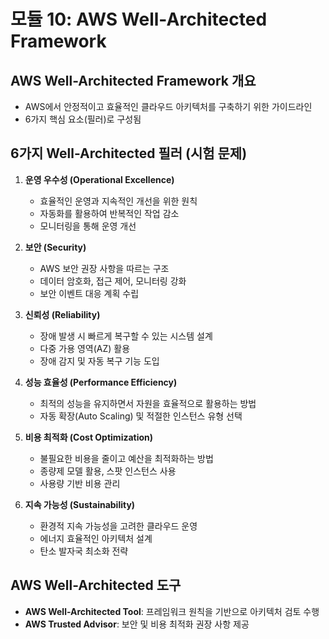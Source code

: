 # 모듈 10: AWS Well-Architected Framework

## AWS Well-Architected Framework 개요
- AWS에서 안정적이고 효율적인 클라우드 아키텍처를 구축하기 위한 가이드라인
- 6가지 핵심 요소(필러)로 구성됨

## 6가지 Well-Architected 필러 (시험 문제)
1. **운영 우수성 (Operational Excellence)**
   - 효율적인 운영과 지속적인 개선을 위한 원칙
   - 자동화를 활용하여 반복적인 작업 감소
   - 모니터링을 통해 운영 개선

2. **보안 (Security)**
   - AWS 보안 권장 사항을 따르는 구조
   - 데이터 암호화, 접근 제어, 모니터링 강화
   - 보안 이벤트 대응 계획 수립

3. **신뢰성 (Reliability)**
   - 장애 발생 시 빠르게 복구할 수 있는 시스템 설계
   - 다중 가용 영역(AZ) 활용
   - 장애 감지 및 자동 복구 기능 도입

4. **성능 효율성 (Performance Efficiency)**
   - 최적의 성능을 유지하면서 자원을 효율적으로 활용하는 방법
   - 자동 확장(Auto Scaling) 및 적절한 인스턴스 유형 선택

5. **비용 최적화 (Cost Optimization)**
   - 불필요한 비용을 줄이고 예산을 최적화하는 방법
   - 종량제 모델 활용, 스팟 인스턴스 사용
   - 사용량 기반 비용 관리

6. **지속 가능성 (Sustainability)**
   - 환경적 지속 가능성을 고려한 클라우드 운영
   - 에너지 효율적인 아키텍처 설계
   - 탄소 발자국 최소화 전략

## AWS Well-Architected 도구
- **AWS Well-Architected Tool**: 프레임워크 원칙을 기반으로 아키텍처 검토 수행
- **AWS Trusted Advisor**: 보안 및 비용 최적화 권장 사항 제공
